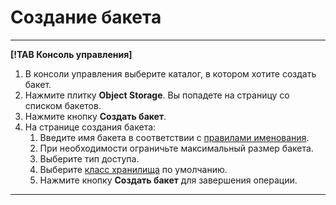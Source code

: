 # Создание бакета

---

**[!TAB Консоль управления]**

1. В консоли управления выберите каталог, в котором хотите создать бакет.
1. Нажмите плитку **Object Storage**.
    Вы попадете на страницу со списком бакетов. 
1. Нажмите кнопку **Создать бакет**.
1. На странице создания бакета:
    1. Введите имя бакета в соответствии с [правилами именования](../../concepts/bucket.md#naming).
    1. При необходимости ограничьте максимальный размер бакета.
    1. Выберите тип доступа.
    1. Выберите [класс хранилища](../../concepts/storage-class.md) по умолчанию.
    1. Нажмите кнопку **Создать бакет** для завершения операции.

---
